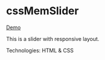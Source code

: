 # cssMemSlider

[Demo](https://shrai-dev.github.io/cssMemSlider/cssMemSlider/index.html)

This is a slider with responsive layout. 

Technologies: HTML & CSS
